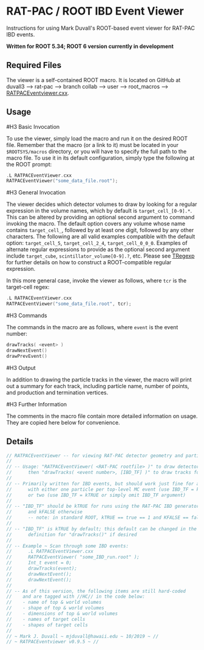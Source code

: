 RAT-PAC / ROOT IBD Event Viewer
=======================================

Instructions for using Mark Duvall's ROOT-based event viewer for RAT-PAC IBD events.

**Written for ROOT 5.34; ROOT 6 version currently in development**


Required Files
------------------

The viewer is a self-contained ROOT macro. It is located on GitHub at duvall3 --> rat-pac --> branch collab --> user --> root_macros --> [RATPACEventviewer.cxx](https://github.com/duvall3/rat-pac/raw/collab/user/root_macros/RATPACEventViewer.cxx).


Usage
--------------

#H3 Basic Invocation

To use the viewer, simply load the macro and run it on the desired ROOT file. Remember that the macro (or a link to it) must be located in your `$ROOTSYS/macros` directory, or you will have to specify the full path to the macro file. To use it in its default configuration, simply type the following at the ROOT prompt:

```cpp
.L RATPACEventViewer.cxx
RATPACEventViewer("some_data_file.root");
```
#H3 General Invocation

The viewer decides which detector volumes to draw by looking for a regular expression in the volume names, which by default is `target_cell_[0-9].*`. This can be altered by providing an optional second argument to command invoking the macro.
The default option covers any volume whose name contains `target_cell_`, followed by at least one digit, followed by any other characters. The following are all valid examples compatible with the default option: `target_cell_5`, `target_cell_2_4`, `target_cell_0_0_0`. Examples of alternate regular expressions to provide as the optional second argument include `target_cube`, `scintillator_volume[0-9].?`, etc. Please see [TRegexp](https://root.cern.ch/doc/master/classTRegexp.html) for further details on how to construct a ROOT-compatible regular expression.

In this more general case, invoke the viewer as follows, where `tcr` is the target-cell regex:

```cpp
.L RATPACEventViewer.cxx
RATPACEventViewer("some_data_file.root", tcr);
```

#H3 Commands

The commands in the macro are as follows, where `event` is the event number:

```cpp
drawTracks( <event> )
drawNextEvent()
drawPrevEvent()
```

#H3 Output

In addition to drawing the particle tracks in the viewer, the macro will print out a summary for each track, including particle name, number of points, and production and termination vertices.

#H3 Further Information

The comments in the macro file contain more detailed information on usage. They are copied here below for convenience.


Details
--------------------

```cpp
// RATPACEventViewer -- for viewing RAT-PAC detector geometry and particle tracks in ROOT
//
// -- Usage: "RATPACEventViewer( <RAT-PAC rootfile> )" to draw detector;
//      then "drawTracks( <event number>, [IBD_TF] )" to draw tracks for a given event
//
// -- Primarily written for IBD events, but should work just fine for anything
//      with either one particle per top-level MC event (use IBD_TF = kFALSE)
//      or two (use IBD_TF = kTRUE or simply omit IBD_TF argument)
//
// -- "IBD_TF" should be kTRUE for runs using the RAT-PAC IBD generator builtin
//      and kFALSE otherwise
//      -- note: in standard ROOT, kTRUE == true == 1 and KFALSE == false == 0
//
// -- "IBD_TF" is kTRUE by default; this default can be changed in the function
//      definition for "drawTracks()" if desired
//
// -- Example ~ Scan through some IBD events:
//      .L RATPACEventViewer.cxx
//      RATPACEventViewer( "some_IBD_run.root" );
//      Int_t event = 0;
//      drawTracks(event);
//      drawNextEvent();
//      drawNextEvent();
//
// -- As of this version, the following items are still hard-coded
//    and are tagged with //HC// in the code below:
//    - name of top & world volumes
//    - shape of top & world volumes
//    - dimensions of top & world volumes
//    - names of target cells
//    - shapes of target cells
//
// ~ Mark J. Duvall ~ mjduvall@hawaii.edu ~ 10/2019 ~ //
// ~ RATPACEventviewer v0.9.5 ~ //
```
